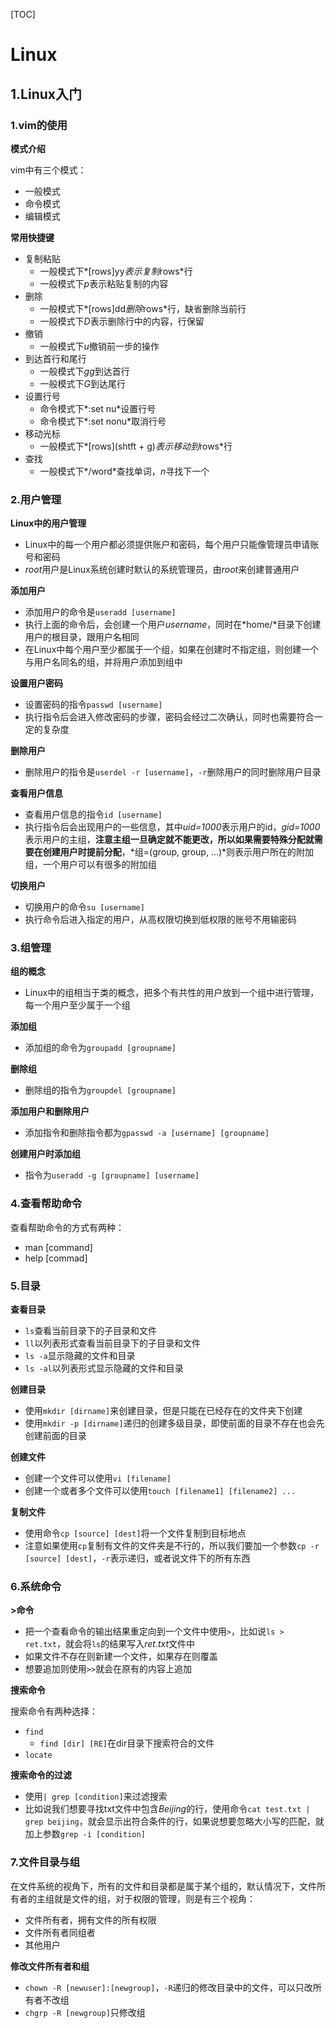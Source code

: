 [TOC]

# Linux

## 1.Linux入门

### 1.vim的使用

**模式介绍**

vim中有三个模式：

+ 一般模式
+ 命令模式
+ 编辑模式



**常用快捷键**

+ 复制粘贴
    + 一般模式下*[rows]yy*表示复制*rows*行
    + 一般模式下*p*表示粘贴复制的内容
+ 删除
    + 一般模式下*[rows]dd*删除*rows*行，缺省删除当前行
    + 一般模式下*D*表示删除行中的内容，行保留
+ 撤销
    + 一般模式下*u*撤销前一步的操作
+ 到达首行和尾行
    + 一般模式下*gg*到达首行
    + 一般模式下*G*到达尾行
+ 设置行号
    + 命令模式下*:set nu*设置行号
    + 命令模式下*:set nonu*取消行号
+ 移动光标
    + 一般模式下*\[rows\](shtft + g)*表示移动到*rows*行
+ 查找
    + 一般模式下*/word*查找单词，*n*寻找下一个



### 2.用户管理

**Linux中的用户管理**

+ Linux中的每一个用户都必须提供账户和密码，每个用户只能像管理员申请账号和密码
+ *root*用户是Linux系统创建时默认的系统管理员，由*root*来创建普通用户



**添加用户**

+ 添加用户的命令是`useradd [username]`
+ 执行上面的命令后，会创建一个用户*username*，同时在*home/*目录下创建用户的根目录，跟用户名相同
+ 在Linux中每个用户至少都属于一个组，如果在创建时不指定组，则创建一个与用户名同名的组，并将用户添加到组中



**设置用户密码**

+ 设置密码的指令`passwd [username]`
+ 执行指令后会进入修改密码的步骤，密码会经过二次确认，同时也需要符合一定的复杂度



**删除用户**

+ 删除用户的指令是`userdel -r [username]`，`-r`删除用户的同时删除用户目录



**查看用户信息**

+ 查看用户信息的指令`id [username]`
+ 执行指令后会出现用户的一些信息，其中*uid=1000*表示用户的id，*gid=1000*表示用户的主组，**注意主组一旦确定就不能更改，所以如果需要特殊分配就需要在创建用户时提前分配**，*组=(group, group, ...)*则表示用户所在的附加组，一个用户可以有很多的附加组



**切换用户**

+ 切换用户的命令`su [username]`
+ 执行命令后进入指定的用户，从高权限切换到低权限的账号不用输密码



### 3.组管理

**组的概念**

+ Linux中的组相当于类的概念，把多个有共性的用户放到一个组中进行管理，每一个用户至少属于一个组



**添加组**

+ 添加组的命令为`groupadd [groupname]`



**删除组**

+ 删除组的指令为`groupdel [groupname]`



**添加用户和删除用户**

+ 添加指令和删除指令都为`gpasswd -a [username] [groupname]`



**创建用户时添加组**

+ 指令为`useradd -g [groupname] [username]`



### 4.查看帮助命令

查看帮助命令的方式有两种：

+ man [command]
+ help [commad]



### 5.目录

**查看目录**

+ `ls`查看当前目录下的子目录和文件
+ `ll`以列表形式查看当前目录下的子目录和文件
+ `ls -a`显示隐藏的文件和目录
+ `ls -al`以列表形式显示隐藏的文件和目录



**创建目录**

+ 使用`mkdir [dirname]`来创建目录，但是只能在已经存在的文件夹下创建
+ 使用`mkdir -p [dirname]`递归的创建多级目录，即使前面的目录不存在也会先创建前面的目录



**创建文件**

+ 创建一个文件可以使用`vi [filename]`
+ 创建一个或者多个文件可以使用`touch [filename1] [filename2] ...`



**复制文件**

+ 使用命令`cp [source] [dest]`将一个文件复制到目标地点
+ 注意如果使用`cp`复制有文件的文件夹是不行的，所以我们要加一个参数`cp -r [source] [dest]`，`-r`表示递归，或者说文件下的所有东西



### 6.系统命令

**>命令**

+ 把一个查看命令的输出结果重定向到一个文件中使用`>`，比如说`ls > ret.txt`，就会将`ls`的结果写入*ret.txt*文件中
+ 如果文件不存在则新建一个文件，如果存在则覆盖
+ 想要追加则使用`>>`就会在原有的内容上追加



**搜索命令**

搜索命令有两种选择：

+ `find`
    + `find [dir] [RE]`在dir目录下搜索符合的文件
+ `locate`



 **搜索命令的过滤**

+ 使用`| grep [condition]`来过滤搜索
+ 比如说我们想要寻找txt文件中包含*Beijing*的行，使用命令`cat test.txt | grep beijing`，就会显示出符合条件的行，如果说想要忽略大小写的匹配，就加上参数`grep -i [condition]`



### 7.文件目录与组

在文件系统的视角下，所有的文件和目录都是属于某个组的，默认情况下，文件所有者的主组就是文件的组，对于权限的管理，则是有三个视角：

+ 文件所有者，拥有文件的所有权限
+ 文件所有者同组者
+ 其他用户



**修改文件所有者和组**

+ `chown -R [newuser]:[newgroup]`，`-R`递归的修改目录中的文件，可以只改所有者不改组
+ `chgrp -R [newgroup]`只修改组